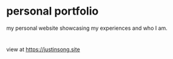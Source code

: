 # personal portfolio

my personal website showcasing my experiences and who I am.
<br>
#
view at https://justinsong.site
